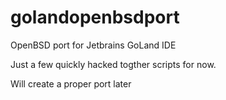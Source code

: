 # golandopenbsdport
OpenBSD port for Jetbrains GoLand IDE

Just a few quickly hacked togther scripts for now.

Will create a proper port later
